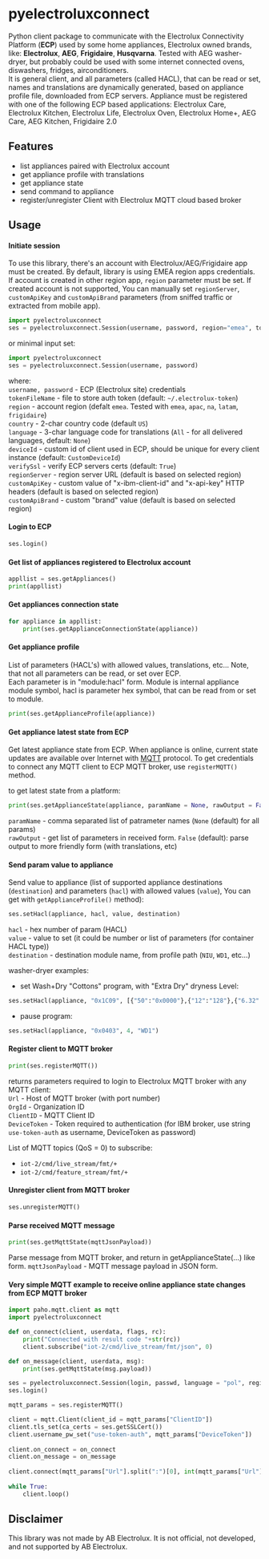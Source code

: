 # pyelectroluxconnect
Python client package to communicate with the Electrolux Connectivity Platform (**ECP**) used by some home appliances, Electrolux owned brands, like: **Electrolux**, **AEG**, **Frigidaire**, **Husqvarna**.
Tested with AEG washer-dryer, but probably could be used with some internet connected ovens, diswashers, fridges, airconditioners.  
It is general client, and all parameters (called HACL), that can be read or set, names and translations are dynamically generated, based on appliance profile file, downloaded from ECP servers. 
Appliance must be registered with one of the following ECP based applications: Electrolux Care, Electrolux Kitchen, Electrolux Life, Electrolux Oven, Electrolux Home+, AEG Care, AEG Kitchen, Frigidaire 2.0
    
## Features
- list appliances paired with Electrolux account
- get appliance profile with translations
- get appliance state
- send command to appliance
- register/unregister Client with Electrolux MQTT cloud based broker

## Usage
#### Initiate session
To use this library, there's an account with Electrolux/AEG/Frigidaire app must be created. By default, library is using EMEA region apps credentials. If account is created in other region app, `region` parameter must be set. If created account is not supported, You can manually set `regionServer`, `customApiKey` and `customApiBrand` parameters (from sniffed traffic or extracted from mobile app).

  
```python
import pyelectroluxconnect
ses = pyelectroluxconnect.Session(username, password, region="emea", tokenFileName = ".electrolux-token", country = "US", language = None, deviceId = "CustomDeviceId", verifySsl = True, regionServer=None, customApiKey=None, customApiBrand=None)
```

or minimal input set: 

```python
import pyelectroluxconnect
ses = pyelectroluxconnect.Session(username, password)
```

where:   
`username, password` - ECP (Electrolux site) credentials  
`tokenFileName` - file to store auth token (default: `~/.electrolux-token`)  
`region` - account region (defalt `emea`. Tested with `emea`, `apac`, `na`, `latam`, `frigidaire`)  
`country` - 2-char country code (default `US`)  
`language` - 3-char language code for translations (`All` - for all delivered languages, default: `None`)  
`deviceId` - custom id of client used in ECP, should be unique for every client instance (default: `CustomDeviceId`)  
`verifySsl` - verify ECP servers certs (default: `True`)  
`regionServer` - region server URL (default is based on selected region)   
`customApiKey` - custom value of "x-ibm-client-id" and "x-api-key" HTTP headers (default is based on selected region)   
`customApiBrand` - custom "brand" value (default is based on selected region)  



#### Login to ECP


```python
ses.login()
```

#### Get list of appliances registered to Electrolux account

```python
appllist = ses.getAppliances()
print(appllist)
```


#### Get appliances connection state

```python
for appliance in appllist:  
	print(ses.getApplianceConnectionState(appliance))
```


#### Get appliance profile 
List of parameters (HACL's) with allowed values, translations, etc... Note, that not all parameters can be read, or set over ECP.   
Each parameter is in "module:hacl" form. Module is internal appliance module symbol, hacl is parameter hex symbol, that can be read from or set to module.   
  	
```python
print(ses.getApplianceProfile(appliance))
```

     
#### Get appliance latest state from ECP
Get latest appliance state from ECP. When appliance is online, current state updates are available over Internet with [MQTT](https://en.wikipedia.org/wiki/MQTT) protocol. To get credentials to connect any MQTT client to ECP MQTT broker, use `registerMQTT()` method.
 

to get latest state from a platform:   

```python
print(ses.getApplianceState(appliance, paramName = None, rawOutput = False))
```

`paramName` - comma separated list of patrameter names (`None` (default) for all params)   
`rawOutput` - get list of parameters in received form. `False` (default): parse output to more friendly form (with translations, etc)   


#### Send param value to appliance
Send value to appliance (list of supported appliance destinations (`destination`) and parameters (`hacl`) with allowed values (`value`), You can get with `getApplianceProfile()` method):   
```python
ses.setHacl(appliance, hacl, value, destination)
```
  
`hacl` - hex number of param (HACL)  
`value` - value to set (it could be number or list of parameters (for container HACL type))   
`destination` - destination module name, from profile path (`NIU`, `WD1`, etc...)   
   
washer-dryer examples:
- set Wash+Dry "Cottons" program, with "Extra Dry" dryness Level:
 
```python
ses.setHacl(appliance, "0x1C09", [{"50":"0x0000"},{"12":"128"},{"6.32":1},{"6.33":1}], "WD1")
```

- pause program:

```python
ses.setHacl(appliance, "0x0403", 4, "WD1")
```


#### Register client to MQTT broker
  
```python
print(ses.registerMQTT())
```

returns parameters required to login to Electrolux MQTT broker with any MQTT client:   
`Url` - Host of MQTT broker (with port number)   
`OrgId` - Organization ID   
`ClientID` - MQTT Client ID   
`DeviceToken` - Token required to authentication (for IBM broker, use string `use-token-auth` as username, DeviceToken as password)   

List of MQTT topics (QoS = 0) to subscribe:
- `iot-2/cmd/live_stream/fmt/+`   
- `iot-2/cmd/feature_stream/fmt/+`   

#### Unregister client from MQTT broker
  
```python
ses.unregisterMQTT()
```
 
#### Parse received MQTT message

```python
print(ses.getMqttState(mqttJsonPayload))
```

Parse message from MQTT broker, and return in getApplianceState(...) like form.
`mqttJsonPayload` - MQTT message payload in JSON form.

#### Very simple MQTT example to receive online appliance state changes from ECP MQTT broker

```python
import paho.mqtt.client as mqtt
import pyelectroluxconnect

def on_connect(client, userdata, flags, rc):
    print("Connected with result code "+str(rc))
    client.subscribe("iot-2/cmd/live_stream/fmt/json", 0)

def on_message(client, userdata, msg):
    print(ses.getMqttState(msg.payload))

ses = pyelectroluxconnect.Session(login, passwd, language = "pol", region="emea",  deviceId='MQTTHA2')
ses.login()

mqtt_params = ses.registerMQTT()

client = mqtt.Client(client_id = mqtt_params["ClientID"])
client.tls_set(ca_certs = ses.getSSLCert())
client.username_pw_set("use-token-auth", mqtt_params["DeviceToken"])
    
client.on_connect = on_connect
client.on_message = on_message
    
client.connect(mqtt_params["Url"].split(":")[0], int(mqtt_params["Url"].split(":")[1]), 60)
    
while True:
    client.loop()
```

## Disclaimer
This library was not made by AB Electrolux. It is not official, not developed, and not supported by AB Electrolux.
